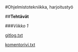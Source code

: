 #Ohjelmistotekniikka, harjoitustyö

##**Tehtävät**  

###*Viikko 1*

[gitlog.txt](https://github.com/Kissaniemi/ot-harjoitustyo/blob/main/viikko1/gitlog.txt)

[komentorivi.txt](https://github.com/Kissaniemi/ot-harjoitustyo/blob/main/viikko1/komentorivi.txt)
